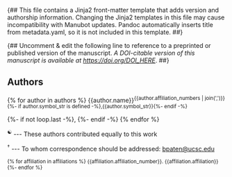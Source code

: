 {##
  This file contains a Jinja2 front-matter template that adds version and authorship information.
  Changing the Jinja2 templates in this file may cause incompatibility with Manubot updates.
  Pandoc automatically inserts title from metadata.yaml, so it is not included in this template.
##}

{## Uncomment & edit the following line to reference to a preprinted or published version of the manuscript.
_A DOI-citable version of this manuscript is available at <https://doi.org/DOI_HERE>_.
##}


## Authors

{% for author in authors %}
{{author.name}}<sup>{{author.affiliation_numbers | join(',')}}{%- if author.symbol_str is defined -%},{{author.symbol_str}}{%- endif -%}
<!-- {% if author.orcid is defined and author.orcid is not none -%} -->
<!-- [![ORCID icon](images/orcid.svg){.inline_icon}](https://orcid.org/{{author.orcid}}) -->
<!-- {%- endif %} -->
<!-- {%- if author.twitter is defined and author.twitter is not none %} -->
<!-- [![Twitter icon](images/twitter.svg){.inline_icon}](https://twitter.com/{{author.twitter}}) -->
<!-- {%- endif %} -->
</sup>
{%- if not loop.last -%}, {%- endif -%}
{% endfor %}

<sup>☯</sup> --- These authors contributed equally to this work

<sup>†</sup> --- To whom correspondence should be addressed: bpaten@ucsc.edu
<small>

{% for affiliation in affiliations %}
{{affiliation.affiliation_number}}. {{affiliation.affiliation}}
{%- endfor %}

</small>
